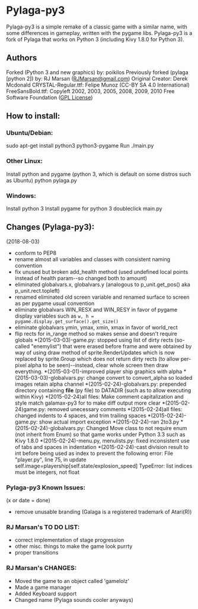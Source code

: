 # Pylaga-py3
Pylaga-py3 is a simple remake of a classic game with a similar name, with some differences in gameplay, written with the pygame libs. Pylaga-py3 is a fork of Pylaga that works on Python 3 (including Kivy 1.8.0 for Python 3).

## Authors
Forked (Python 3 and new graphics) by: poikilos
Previously forked (pylaga [python 2]) by: RJ Marsan (RJMarsan@gmail.com)
Original Creator: Derek Mcdonald
CRYSTAL-Regular.ttf: Felipe Munoz (CC-BY SA 4.0 International)
FreeSansBold.ttf: Copyleft 2002, 2003, 2005, 2008, 2009, 2010 Free Software Foundation ([GPL License](https://www.gnu.org/licenses/gpl-3.0.en.html))

## How to install:

### Ubuntu/Debian:
sudo apt-get install python3 python3-pygame
Run ./main.py

### Other Linux:
Install python and pygame (python 3, which is default on some distros such as Ubuntu)
python pylaga.py

### Windows:
Install python 3
Install pygame for python 3
doubleclick main.py

## Changes (Pylaga-py3):
(2018-08-03)
* conform to PEP8
* rename almost all variables and classes with consistent naming convention
* fix unused but broken add_health method (used undefined local points instead of health param--so changed both to amount)
* eliminated globalvars.x, globalvars.y (analogous to p_unit.get_pos() aka p_unit.rect.topleft)
* renamed eliminated old screen variable and renamed surface to screen as per pygame usual convention
* eliminate globalvars WIN_RESX and WIN_RESY in favor of pygame display variables such as `w, h = pygame.display.get_surface().get_size()`
* eliminate globalvars ymin, ymax, xmin, xmax in favor of world_rect
* flip rects for in_range method so makes sense and doesn't require globals
*(2015-03-03)-game.py: stopped using list of dirty rects (so-called "enemylist") that were erased before frame and were obtained by way of using draw method of sprite.RenderUpdates which is now replaced by sprite.Group which does not return dirty rects (to allow per-pixel alpha to be seen)--instead, clear whole screen then draw everything.
*(2015-03-01)-improved player ship graphics with alpha
*(2015-03-03)-globalvars.py: change convert to convert_alpha so loaded images retain alpha channel
*(2015-02-24)-globalvars.py: prepended directory containing __file__ (py file) to DATADIR (such as to allow executing within Kivy)
*(2015-02-24)all files: Make comment capitalization and style match galamax-py3 for to make diff output more clear
*(2015-02-24)game.py: removed unecessary comments
*(2015-02-24)all files: changed indents to 4 spaces, and trim trailing spaces
*(2015-02-24)-game.py: show actual import exception
*(2015-02-24)-ran 2to3.py
*(2015-02-24)-globalvars.py: Changed Move class to not require enum (not inherit from Enum) so that game works under Python 3.3 such as Kivy 1.8.0
*(2015-02-24)-menu.py, menulists.py: fixed inconsistent use of tabs and spaces in indentation
*(2015-02-24)-cast division result to int before being used as index to prevent the following error:
  File "player.py", line 75, in update
    self.image=playership[self.state/explosion_speed]
TypeError: list indices must be integers, not float

### Pylaga-py3 Known Issues:
(x or date = done)
* remove unusable branding (Galaga is a registered trademark of Atari(R))

### RJ Marsan's TO DO LIST:
* correct implementation of stage progression
* other misc. things to make the game look purrty
* proper transitions

### RJ Marsan's CHANGES:
* Moved the game to an object called 'gamelolz'
* Made a game manager
* Added Keyboard support
* Changed name (Pylaga sounds cooler anyways)
